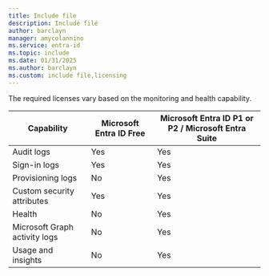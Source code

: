 ```yaml
---
title: Include file
description: Include file
author: barclayn
manager: amycolannino
ms.service: entra-id
ms.topic: include
ms.date: 01/31/2025
ms.author: barclayn
ms.custom: include file,licensing
---
```


The required licenses vary based on the monitoring and health capability. 

| Capability | Microsoft Entra ID Free | Microsoft Entra ID P1 or P2 / Microsoft Entra Suite |
| --- | --- | --- |
| Audit logs | Yes | Yes |
| Sign-in logs | Yes | Yes |
| Provisioning logs | No | Yes |
| Custom security attributes | Yes | Yes |
| Health | No | Yes |
| Microsoft Graph activity logs | No | Yes |
| Usage and insights | No | Yes |